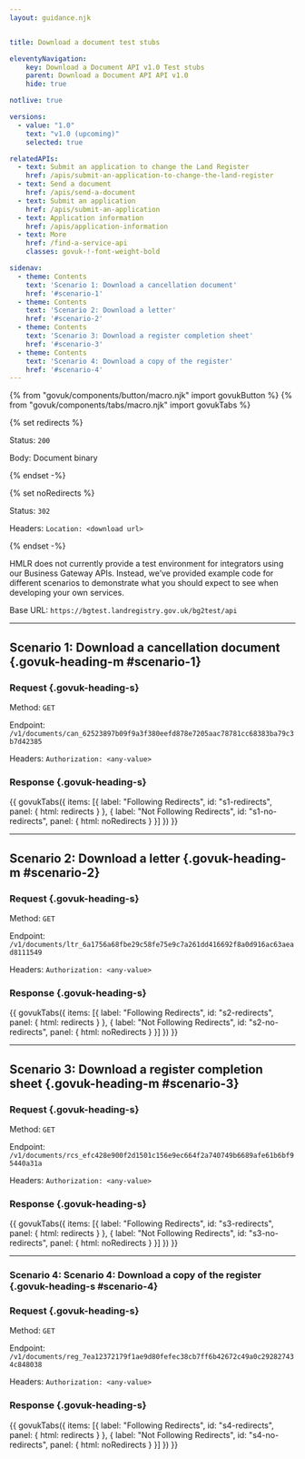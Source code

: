 ```yaml
---
layout: guidance.njk


title: Download a document test stubs

eleventyNavigation:
    key: Download a Document API v1.0 Test stubs
    parent: Download a Document API API v1.0
    hide: true

notlive: true

versions:
  - value: "1.0"
    text: "v1.0 (upcoming)"
    selected: true

relatedAPIs:
  - text: Submit an application to change the Land Register
    href: /apis/submit-an-application-to-change-the-land-register 
  - text: Send a document
    href: /apis/send-a-document
  - text: Submit an application
    href: /apis/submit-an-application
  - text: Application information
    href: /apis/application-information
  - text: More
    href: /find-a-service-api
    classes: govuk-!-font-weight-bold

sidenav:
  - theme: Contents
    text: 'Scenario 1: Download a cancellation document'
    href: '#scenario-1'
  - theme: Contents
    text: 'Scenario 2: Download a letter'
    href: '#scenario-2'
  - theme: Contents
    text: 'Scenario 3: Download a register completion sheet'
    href: '#scenario-3'
  - theme: Contents
    text: 'Scenario 4: Download a copy of the register'
    href: '#scenario-4'
---
```

{% from "govuk/components/button/macro.njk" import govukButton %}
{% from "govuk/components/tabs/macro.njk" import govukTabs %}

{% set redirects %}
<!-- this is here for the parser -->

Status: `200` 

Body: Document binary

{% endset -%}

{% set noRedirects %}
<!-- this is here for the parser -->

Status: `302`

Headers: `Location: <download url>`

{% endset -%}


HMLR does not currently provide a test environment for integrators using our Business Gateway APIs. Instead, we’ve provided example code for different scenarios to demonstrate what you should expect to see when developing your own services.

Base URL: `https://bgtest.landregistry.gov.uk/bg2test/api`

---

<section>

## Scenario 1: Download a cancellation document {.govuk-heading-m #scenario-1}
### Request {.govuk-heading-s}

Method: `GET`

Endpoint: `/v1/documents/can_62523897b09f9a3f380eefd878e7205aac78781cc68383ba79c3b7d42385`

Headers: `Authorization: <any-value>`

### Response {.govuk-heading-s}

{{ govukTabs({
  items: [{
    label: "Following Redirects",
    id: "s1-redirects",
    panel: { html: redirects }
  }, {
    label: "Not Following Redirects",
    id: "s1-no-redirects",
    panel: { html: noRedirects }
  }]
}) }}

</section>

---

<section>

## Scenario 2: Download a letter {.govuk-heading-m #scenario-2}
### Request {.govuk-heading-s}

Method: `GET`

Endpoint: `/v1/documents/ltr_6a1756a68fbe29c58fe75e9c7a261dd416692f8a0d916ac63aead8111549`

Headers: `Authorization: <any-value>`

### Response {.govuk-heading-s}

{{ govukTabs({
  items: [{
    label: "Following Redirects",
    id: "s2-redirects",
    panel: { html: redirects }
  }, {
    label: "Not Following Redirects",
    id: "s2-no-redirects",
    panel: { html: noRedirects }
  }]
}) }}

</section>

---

<section id="scenario-3">

## Scenario 3: Download a register completion sheet {.govuk-heading-m #scenario-3}
### Request {.govuk-heading-s}

Method: `GET`

Endpoint: `/v1/documents/rcs_efc428e900f2d1501c156e9ec664f2a740749b6689afe61b6bf95440a31a`

Headers: `Authorization: <any-value>`

### Response {.govuk-heading-s}

{{ govukTabs({
  items: [{
    label: "Following Redirects",
    id: "s3-redirects",
    panel: { html: redirects }
  }, {
    label: "Not Following Redirects",
    id: "s3-no-redirects",
    panel: { html: noRedirects }
  }]
}) }}

</section>

---

<section id="scenario-4">

### Scenario 4: Scenario 4: Download a copy of the register {.govuk-heading-s #scenario-4}
### Request {.govuk-heading-s}

Method: `GET`

Endpoint: `/v1/documents/reg_7ea12372179f1ae9d80fefec38cb7ff6b42672c49a0c292827434c848038`

Headers: `Authorization: <any-value>`

### Response {.govuk-heading-s}

{{ govukTabs({
  items: [{
    label: "Following Redirects",
    id: "s4-redirects",
    panel: { html: redirects }
  }, {
    label: "Not Following Redirects",
    id: "s4-no-redirects",
    panel: { html: noRedirects }
  }]
}) }}

</section>

